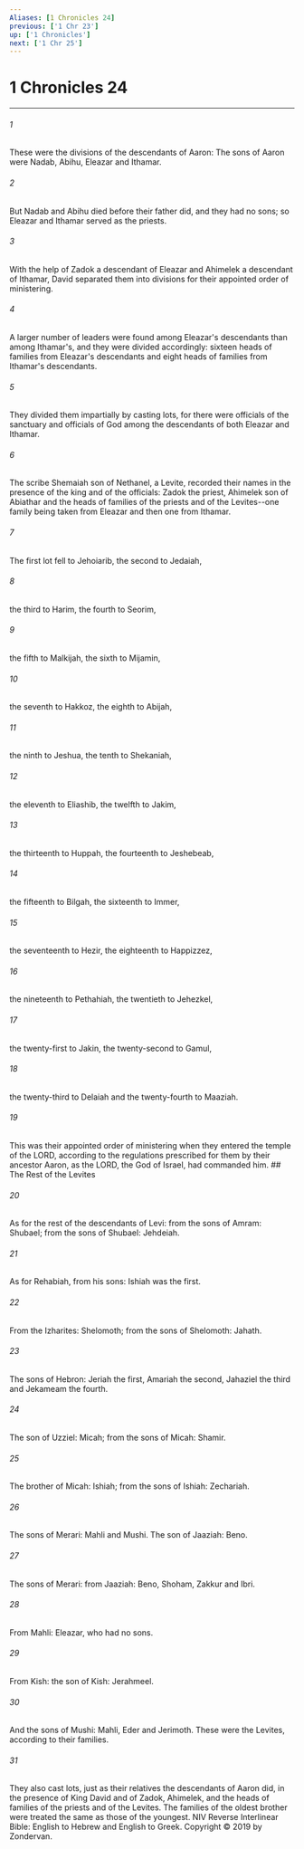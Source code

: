 ```yaml
---
Aliases: [1 Chronicles 24]
previous: ['1 Chr 23']
up: ['1 Chronicles']
next: ['1 Chr 25']
---
```

# 1 Chronicles 24

***


###### 1 
These were the divisions of the descendants of Aaron: The sons of Aaron were Nadab, Abihu, Eleazar and Ithamar. 

###### 2 
But Nadab and Abihu died before their father did, and they had no sons; so Eleazar and Ithamar served as the priests. 

###### 3 
With the help of Zadok a descendant of Eleazar and Ahimelek a descendant of Ithamar, David separated them into divisions for their appointed order of ministering. 

###### 4 
A larger number of leaders were found among Eleazar's descendants than among Ithamar's, and they were divided accordingly: sixteen heads of families from Eleazar's descendants and eight heads of families from Ithamar's descendants. 

###### 5 
They divided them impartially by casting lots, for there were officials of the sanctuary and officials of God among the descendants of both Eleazar and Ithamar. 

###### 6 
The scribe Shemaiah son of Nethanel, a Levite, recorded their names in the presence of the king and of the officials: Zadok the priest, Ahimelek son of Abiathar and the heads of families of the priests and of the Levites--one family being taken from Eleazar and then one from Ithamar. 

###### 7 
The first lot fell to Jehoiarib, the second to Jedaiah, 

###### 8 
the third to Harim, the fourth to Seorim, 

###### 9 
the fifth to Malkijah, the sixth to Mijamin, 

###### 10 
the seventh to Hakkoz, the eighth to Abijah, 

###### 11 
the ninth to Jeshua, the tenth to Shekaniah, 

###### 12 
the eleventh to Eliashib, the twelfth to Jakim, 

###### 13 
the thirteenth to Huppah, the fourteenth to Jeshebeab, 

###### 14 
the fifteenth to Bilgah, the sixteenth to Immer, 

###### 15 
the seventeenth to Hezir, the eighteenth to Happizzez, 

###### 16 
the nineteenth to Pethahiah, the twentieth to Jehezkel, 

###### 17 
the twenty-first to Jakin, the twenty-second to Gamul, 

###### 18 
the twenty-third to Delaiah and the twenty-fourth to Maaziah. 

###### 19 
This was their appointed order of ministering when they entered the temple of the LORD, according to the regulations prescribed for them by their ancestor Aaron, as the LORD, the God of Israel, had commanded him. ## The Rest of the Levites 

###### 20 
As for the rest of the descendants of Levi: from the sons of Amram: Shubael; from the sons of Shubael: Jehdeiah. 

###### 21 
As for Rehabiah, from his sons: Ishiah was the first. 

###### 22 
From the Izharites: Shelomoth; from the sons of Shelomoth: Jahath. 

###### 23 
The sons of Hebron: Jeriah the first, Amariah the second, Jahaziel the third and Jekameam the fourth. 

###### 24 
The son of Uzziel: Micah; from the sons of Micah: Shamir. 

###### 25 
The brother of Micah: Ishiah; from the sons of Ishiah: Zechariah. 

###### 26 
The sons of Merari: Mahli and Mushi. The son of Jaaziah: Beno. 

###### 27 
The sons of Merari: from Jaaziah: Beno, Shoham, Zakkur and Ibri. 

###### 28 
From Mahli: Eleazar, who had no sons. 

###### 29 
From Kish: the son of Kish: Jerahmeel. 

###### 30 
And the sons of Mushi: Mahli, Eder and Jerimoth. These were the Levites, according to their families. 

###### 31 
They also cast lots, just as their relatives the descendants of Aaron did, in the presence of King David and of Zadok, Ahimelek, and the heads of families of the priests and of the Levites. The families of the oldest brother were treated the same as those of the youngest. NIV Reverse Interlinear Bible: English to Hebrew and English to Greek. Copyright © 2019 by Zondervan.
